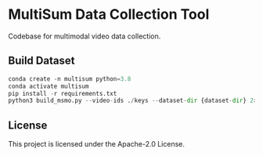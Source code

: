 # MultiSum Data Collection Tool

Codebase for multimodal video data collection. 


## Build Dataset

```python
conda create -n multisum python=3.8
conda activate multisum
pip install -r requirements.txt
python3 build_msmo.py --video-ids ./keys --dataset-dir {dataset-dir} 2>&1 | tee "$HOME/build$(($(ls $HOME | wc -l)-3)).log"
```

## License

This project is licensed under the Apache-2.0 License.
